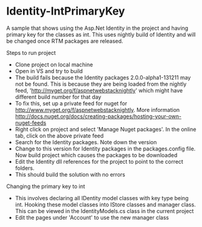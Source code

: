 Identity-IntPrimaryKey
======================

A sample that shows using the Asp.Net Identity in the project and having primary key for the classes as int. This uses nightly build of Identity and will be changed once RTM packages are released.

Steps to run project
- Clone project on local machine
- Open in VS and try to build
- The build fails because the Identity packages 2.0.0-alpha1-131211 may not be found. This is because they are being loaded from the nightly feed, 'http://myget.org/f/aspnetwebstacknightly' which might have different build number for that day
- To fix this, set up a private feed for nuget for http://www.myget.org/f/aspnetwebstacknightly. More information http://docs.nuget.org/docs/creating-packages/hosting-your-own-nuget-feeds 
- Right click on project and select 'Manage Nuget packages'. In the online tab, click on the above private feed
- Search for the Identity packages. Note down the version
- Change to this version for Identity packages in the packages.config file. Now build project which causes the packages to be downloaded
- Edit the Identity dll references for the project to point to the correct folders.
- This should build the solution with no errors

Changing the primary key to int
- This involves declaring all IDentity model classes with key type being int. Hooking these model classes into IStore classes and manager class. This can be viewed in the IdentityModels.cs class in the current project
- Edit the pages under 'Account' to use the new manager class
